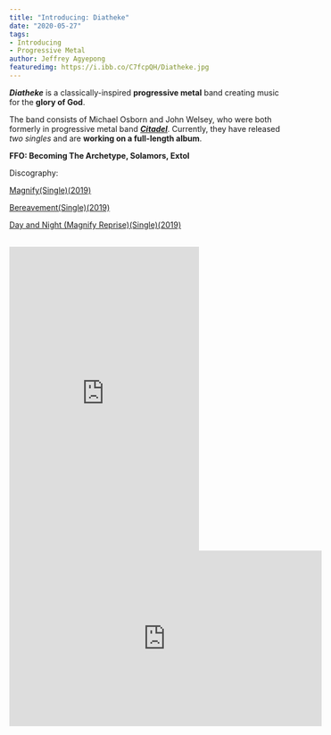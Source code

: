 ```yaml
---
title: "Introducing: Diatheke"
date: "2020-05-27"
tags:
- Introducing
- Progressive Metal
author: Jeffrey Agyepong
featuredimg: https://i.ibb.co/C7fcpQH/Diatheke.jpg
---
```


_**Diatheke**_ is a classically-inspired **progressive metal** band creating music for the **glory of God**.

The band consists of Michael Osborn and John Welsey, who were both formerly in progressive metal band _**[Citadel](https://citadelbandpage.bandcamp.com/album/the-velvet-tigris)**_. Currently, they have released _two singles_ and are **working on a full-length album**.

**FFO: Becoming The Archetype, Solamors, Extol**

Discography:

[Magnify(Single)(2019)](https://diatheke.bandcamp.com/album/magnify)

[Bereavement(Single)(2019)](https://diatheke.bandcamp.com/album/bereavement) 

[Day and Night (Magnify Reprise)(Single)(2019)](https://diatheke.bandcamp.com/track/day-and-night-magnify-reprise)

<br>

<iframe style="border: 0; width: 340px; height: 545px;" src="https://bandcamp.com/EmbeddedPlayer/album=3061758305/size=large/bgcol=333333/linkcol=0f91ff/transparent=true/" seamless><a href="https://diatheke.bandcamp.com/album/magnify">Magnify by Diatheke</a></iframe>

<br>

<div class="video-container"><iframe src="https://www.youtube.com/embed/PamhkWwRNe0" width="560" height="315" frameborder="0"></iframe></div>

<br>

#### 
